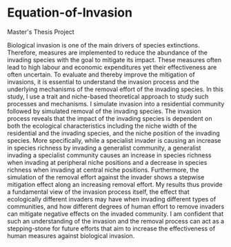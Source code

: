 # Equation-of-Invasion
Master's Thesis Project

Biological invasion is one of the main drivers of species extinctions. Therefore, measures are implemented to reduce the abundance of the invading species with the goal to mitigate its impact. These measures often lead to high labour and economic expenditures yet their effectiveness are often uncertain. To evaluate and thereby improve the mitigation of invasions, it is essential to understand the invasion process and the underlying mechanisms of the removal effort of the invading species. In this study, I use a trait and niche-based theoretical approach to study such processes and mechanisms. I simulate invasion into a residential community followed by simulated removal of the invading species. The invasion process reveals that the impact of the invading species is dependent on both the ecological characteristics including the niche width of the residential and the invading species, and the niche position of the invading species. More specifically, while a specialist invader is causing an increase in species richness by invading a generalist community, a generalist invading a specialist community causes an increase in species richness when invading at peripheral niche positions and a decrease in species richness when invading at central niche positions. Furthermore, the simulation of the removal effort against the invader shows a stepwise mitigation effect along an increasing removal effort. My results thus provide a fundamental view of the invasion process itself, the effect that ecologically different invaders may have when invading different types of communities, and how different degrees of human effort to remove invaders can mitigate negative effects on the invaded community. I am confident that such an understanding of the invasion and the removal process can act as a stepping-stone for future efforts that aim to increase the effectiveness of human measures against biological invasion. 
